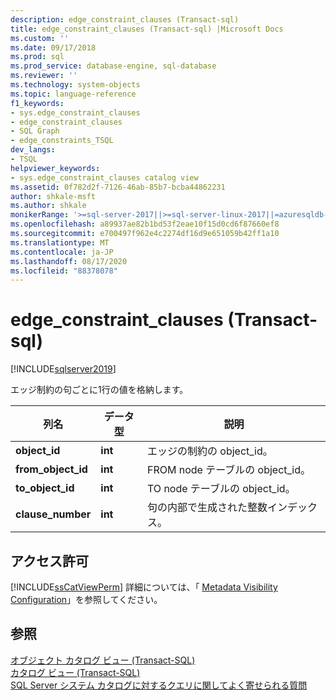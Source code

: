 ```yaml
---
description: edge_constraint_clauses (Transact-sql)
title: edge_constraint_clauses (Transact-sql) |Microsoft Docs
ms.custom: ''
ms.date: 09/17/2018
ms.prod: sql
ms.prod_service: database-engine, sql-database
ms.reviewer: ''
ms.technology: system-objects
ms.topic: language-reference
f1_keywords:
- sys.edge_constraint_clauses
- edge_constraint_clauses
- SQL Graph
- edge_constraints_TSQL
dev_langs:
- TSQL
helpviewer_keywords:
- sys.edge_constraint_clauses catalog view
ms.assetid: 0f782d2f-7126-46ab-85b7-bcba44862231
author: shkale-msft
ms.author: shkale
monikerRange: '>=sql-server-2017||>=sql-server-linux-2017||=azuresqldb-mi-current'
ms.openlocfilehash: a89937ae82b1bd53f2eae10f15d0cd6f87660ef8
ms.sourcegitcommit: e700497f962e4c2274df16d9e651059b42ff1a10
ms.translationtype: MT
ms.contentlocale: ja-JP
ms.lasthandoff: 08/17/2020
ms.locfileid: "88378078"
---
```

# <a name="sysedge_constraint_clauses-transact-sql"></a>edge_constraint_clauses (Transact-sql)
[!INCLUDE[sqlserver2019](../../includes/applies-to-version/sqlserver2019.md)]

エッジ制約の句ごとに1行の値を格納します。
  
|列名|データ型|説明|  
|-----------------|---------------|-----------------|  
|**object_id**|**int**|エッジの制約の object_id。|  
|**from_object_id**|**int**|FROM node テーブルの object_id。|  
|**to_object_id**|**int**|TO node テーブルの object_id。|  
|**clause_number**|**int**|句の内部で生成された整数インデックス。|  
  
## <a name="permissions"></a>アクセス許可  
 [!INCLUDE[ssCatViewPerm](../../includes/sscatviewperm-md.md)] 詳細については、「 [Metadata Visibility Configuration](../../relational-databases/security/metadata-visibility-configuration.md)」を参照してください。  
  
## <a name="see-also"></a>参照  
 [オブジェクト カタログ ビュー &#40;Transact-SQL&#41;](../../relational-databases/system-catalog-views/object-catalog-views-transact-sql.md)   
 [カタログ ビュー &#40;Transact-SQL&#41;](../../relational-databases/system-catalog-views/catalog-views-transact-sql.md)   
 [SQL Server システム カタログに対するクエリに関してよく寄せられる質問](../../relational-databases/system-catalog-views/querying-the-sql-server-system-catalog-faq.md)  
  
  
